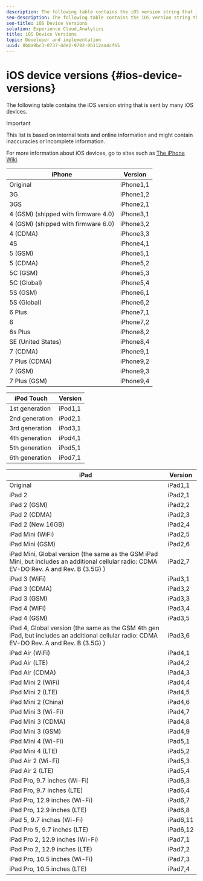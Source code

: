 ```yaml
---
description: The following table contains the iOS version string that is sent by many iOS devices.
seo-description: The following table contains the iOS version string that is sent by many iOS devices.
seo-title: iOS Device Versions
solution: Experience Cloud,Analytics
title: iOS Device Versions
topic: Developer and implementation
uuid: 8b8a9bc3-0737-4de2-9792-0b112aa4cf65
---
```


# iOS device versions {#ios-device-versions}

The following table contains the iOS version string that is sent by many iOS devices.

>[!IMPORTANT]
>
>This list is based on internal tests and online information and might contain inaccuracies or incomplete information.

For more information about iOS devices, go to sites such as [The iPhone Wiki](https://theiphonewiki.com/wiki/Models). 

|  **iPhone** | **Version** |
|---|---|
|  Original  | iPhone1,1  |
|  3G  | iPhone1,2  |
|  3GS  | iPhone2,1  |
|  4 (GSM) (shipped with firmware 4.0)  | iPhone3,1  |
|  4 (GSM) (shipped with firmware 6.0)  | iPhone3,2  |
|  4 (CDMA)  | iPhone3,3  |
|  4S  | iPhone4,1  |
|  5 (GSM)  | iPhone5,1  |
|  5 (CDMA)  | iPhone5,2  |
|  5C (GSM)  | iPhone5,3  |
|  5C (Global)  | iPhone5,4  |
|  5S (GSM)  | iPhone6,1  |
|  5S (Global)  | iPhone6,2  |
|  6 Plus  | iPhone7,1  |
|  6  | iPhone7,2  |
|  6s Plus  | iPhone8,2  |
|  SE (United States)  | iPhone8,4  |
|  7 (CDMA)  | iPhone9,1  |
|  7 Plus (CDMA)  | iPhone9,2  |
|  7 (GSM)  | iPhone9,3  |
|  7 Plus (GSM)  | iPhone9,4  |

|  **iPod Touch** | **Version** |
|---|---|
|  1st generation  | iPod1,1  |
|  2nd generation  | iPod2,1  |
|  3rd generation  | iPod3,1  |
|  4th generation  | iPod4,1  |
|  5th generation  | iPod5,1  |
|  6th generation  | iPod7,1  |

|  **iPad** | **Version** |
|---|---|
|  Original  | iPad1,1  |
|  iPad 2  | iPad2,1  |
|  iPad 2 (GSM)  | iPad2,2  |
|  iPad 2 (CDMA)  | iPad2,3  |
|  iPad 2 (New 16GB)  | iPad2,4  |
|  iPad Mini (WiFi)  | iPad2,5  |
|  iPad Mini (GSM)  | iPad2,6  |
|  iPad Mini, Global version (the same as the GSM iPad Mini, but includes an additional cellular radio: CDMA EV-DO Rev. A and Rev. B (3.5G) )  | iPad2,7  |
|  iPad 3 (WiFi)  | iPad3,1  |
|  iPad 3 (CDMA)  | iPad3,2  |
|  iPad 3 (GSM)  | iPad3,3  |
|  iPad 4 (WiFi)  | iPad3,4  |
|  iPad 4 (GSM)  | iPad3,5  |
|  iPad 4, Global version (the same as the GSM 4th gen iPad, but includes an additional cellular radio: CDMA EV-DO Rev. A and Rev. B (3.5G) )  | iPad3,6  |
|  iPad Air (WiFi)  | iPad4,1  |
|  iPad Air (LTE)  | iPad4,2  |
|  iPad Air (CDMA)  | iPad4,3  |
|  iPad Mini 2 (WiFi)  | iPad4,4  |
|  iPad Mini 2 (LTE)  | iPad4,5  |
|  iPad Mini 2 (China)  | iPad4,6  |
|  iPad Mini 3 (Wi-Fi)  | iPad4,7  |
|  iPad Mini 3 (CDMA)  | iPad4,8  |
|  iPad Mini 3 (GSM)  | iPad4,9  |
|  iPad Mini 4 (Wi-Fi)  | iPad5,1  |
|  iPad Mini 4 (LTE)  | iPad5,2  |
|  iPad Air 2 (Wi-Fi)  | iPad5,3  |
|  iPad Air 2 (LTE)  | iPad5,4  |
|  iPad Pro, 9.7 inches (Wi-Fi)  | iPad6,3  |
|  iPad Pro, 9.7 inches (LTE)  | iPad6,4  |
|  iPad Pro, 12.9 inches (Wi-Fi)  | iPad6,7  |
|  iPad Pro, 12.9 inches (LTE)  | iPad6,8  |
|  iPad 5, 9.7 inches (Wi-Fi)  | iPad6,11  |
|  iPad Pro 5, 9.7 inches (LTE)  | iPad6,12  |
|  iPad Pro 2, 12.9 inches (Wi-Fi)  | iPad7,1  |
|  iPad Pro 2, 12.9 inches (LTE)  | iPad7,2  |
|  iPad Pro, 10.5 inches (Wi-Fi)  | iPad7,3  |
|  iPad Pro, 10.5 inches (LTE)  | iPad7,4  |

